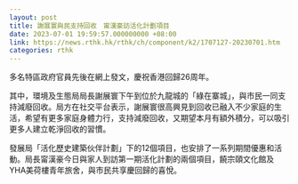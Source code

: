 ```yaml
---
layout: post
title: 謝展寰與民支持回收　甯漢豪訪活化計劃項目
date: 2023-07-01 19:59:57.000000000 +08:00
link: https://news.rthk.hk/rthk/ch/component/k2/1707127-20230701.htm
categories: rthk
---
```


多名特區政府官員先後在網上發文，慶祝香港回歸26周年。

其中，環境及生態局局長謝展寰下午到位於九龍城的「綠在寨城」，與市民一同支持減廢回收。局方在社交平台表示，謝展寰很高興見到回收已融入不少家庭的生活，希望有更多家庭身體力行，支持減廢回收，又期望本月有額外積分，可以吸引更多人建立乾淨回收的習慣。

發展局「活化歷史建築伙伴計劃」下的12個項目，也安排了一系列期間優惠和活動。局長甯漢豪今日與家人到訪第一期活化計劃的兩個項目，饒宗頤文化館及YHA美荷樓青年旅舍，與市民共享慶回歸的喜悅。
